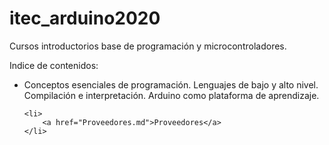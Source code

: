 # itec_arduino2020

Cursos introductorios base de programación y microcontroladores.

Indice de contenidos:

<ul>
	<li>
		Conceptos esenciales de programación. Lenguajes de bajo y alto nivel. Compilación e interpretación. Arduino como plataforma de aprendizaje.
	</li>

	<li>
		<a href="Proveedores.md">Proveedores</a>
	</li>
</ul>
